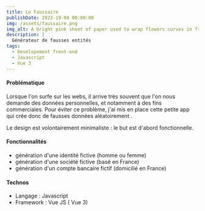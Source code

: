 ```yaml
---
title: Le Faussaire
publishDate: 2023-19-04 00:00:00
img: /assets/faussaire.png
img_alt: A bright pink sheet of paper used to wrap flowers curves in front of rich blue background
description: |
  Générateur de fausses entités
tags:
  - Developement front-end
  - Javascript
  - Vue 3
---
```


#### Problématique

Lorsque l'on surfe sur les webs, il arrive très souvent que l'on nous demande des données personnelles, et notamment à des fins commerciales.
Pour éviter ce problème, j'ai mis en place cette petite app qui crée donc de fausses données aléatoirement .

Le design est volontairement minimaliste : le but est d'abord fonctionnelle.

#### Fonctionnalités

- génération d'une identité fictive (homme ou femme)
- génération d'une société fictive (basé en France)
- génération d'un compte bancaire fictif (domicilié en France)

#### Technos

- Langage : Javascript
- Framework : Vue JS ( Vue 3)
